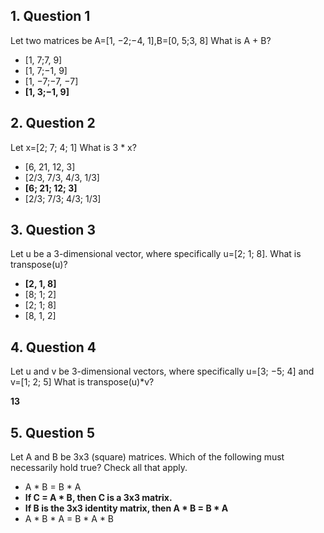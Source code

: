 ## 1. Question 1
Let two matrices be A=[1, −2;−4, 1],B=[0, 5;3, 8]
What is A + B?
<ul>
<li>[1, 7;7, 9]
<li>[1, 7;−1, 9]
<li>[1, −7;−7, −7]
<b><li>[1, 3;−1, 9]</b>
</ul>

## 2. Question 2
Let x=[2; 7; 4; 1] What is 3 * x?
<ul>
<li>[6, 21, 12, 3]
<li>[2/3, 7/3, 4/3, 1/3]
<b><li>[6; 21; 12; 3]</b>
<li>[2/3; 7/3; 4/3; 1/3]
</ul>


## 3. Question 3
Let u be a 3-dimensional vector, where specifically u=[2; 1; 8]. What is transpose(u)?
<ul>
<b><li>[2, 1, 8]</b>
<li>[8; 1; 2]
<li>[2; 1; 8]
<li>[8, 1, 2]
</ul>


## 4. Question 4
Let u and v be 3-dimensional vectors, where specifically u=[3; −5; 4] and v=[1; 2; 5] What is transpose(u)*v?

<b>13</b>


## 5. Question 5
Let A and B be 3x3 (square) matrices. Which of the following must necessarily hold true? Check all that apply.
<ul>
<li>A * B = B * A
<b><li>If C = A * B, then C is a 3x3 matrix.
<li>If B is the 3x3 identity matrix, then A * B = B * A </b>
<li>A * B * A = B * A * B
